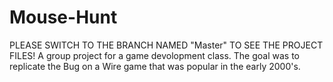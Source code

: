 # Mouse-Hunt
PLEASE SWITCH TO THE BRANCH NAMED "Master" TO SEE THE PROJECT FILES!
A group project for a game devolopment class. The goal was to replicate the Bug on a Wire game that was popular in the early 2000's.
